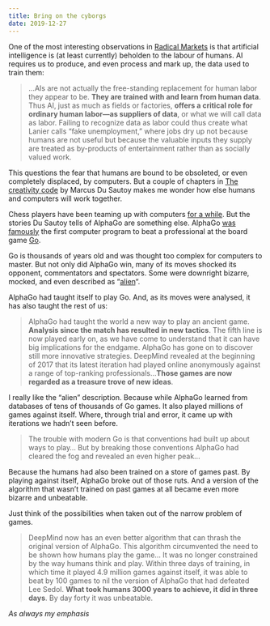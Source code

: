 ```yaml
---
title: Bring on the cyborgs
date: 2019-12-27
---
```


<!--kg-card-begin: html--><p>One of the most interesting observations in <a href="__GHOST_URL__/no-solution-is-perfect/">Radical Markets</a> is that artificial intelligence is (at least currently) beholden to the labour of humans. AI requires us to produce, and even process and mark up, the data used to train them:</p>
<blockquote><p>&#8230;AIs are not actually the free-standing replacement for human labor they appear to be. <strong>They are trained with and learn from human data</strong>. Thus AI, just as much as fields or factories, <strong>offers a critical role for ordinary human labor—as suppliers of data</strong>, or what we will call data as labor. Failing to recognize data as labor could thus create what Lanier calls “fake unemployment,” where jobs dry up not because humans are not useful but because the valuable inputs they supply are treated as by-products of entertainment rather than as socially valued work.</p>
</blockquote>
<p>This questions the fear that humans are bound to be obsoleted, or even completely displaced, by computers. But a couple of chapters in <a href="https://www.worldcat.org/title/creativity-code-art-and-innovation-in-the-age-of-ai/oclc/1111379643&#038;referer=brief_results">The creativity code</a> by Marcus Du Sautoy makes me wonder how else humans and computers will work together.</p>
<p>Chess players have been teaming up with computers <a href="https://www.bbc.com/future/article/20151201-the-cyborg-chess-players-that-cant-be-beaten">for a while</a>. But the stories Du Sautoy tells of AlphaGo are something else. AlphaGo <a href="https://deepmind.com/research/case-studies/alphago-the-story-so-far">was famously</a> the first computer program to beat a professional at the board game <a href="http://www.kiseido.com/three.htm">Go</a>.</p>
<p>Go is thousands of years old and was thought too complex for computers to master. But not only did AlphaGo win, many of its moves shocked its opponent, commentators and spectators. Some were downright bizarre, mocked, and even described as &#8220;<a href="https://www.technologyreview.com/s/609736/alpha-zeros-alien-chess-shows-the-power-and-the-peculiarity-of-ai/">alien</a>&#8220;.</p>
<p>AlphaGo had taught itself to play Go. And, as its moves were analysed, it has also taught the rest of us:</p>
<blockquote><p>AlphaGo had taught the world a new way to play an ancient game. <strong>Analysis since the match has resulted in new tactics</strong>. The fifth line is now played early on, as we have come to understand that it can have big implications for the endgame. AlphaGo has gone on to discover still more innovative strategies. DeepMind revealed at the beginning of 2017 that its latest iteration had played online anonymously against a range of top-ranking professionals&#8230;<strong>Those games are now regarded as a treasure trove of new ideas</strong>.</p>
</blockquote>
<p>I really like the &#8220;alien&#8221; description. Because while AlphaGo learned from databases of tens of thousands of Go games. It also played millions of games against itself. Where, through trial and error, it came up with iterations we hadn&#8217;t seen before.</p>
<blockquote><p>The trouble with modern Go is that conventions had built up about ways to play&#8230; But by breaking those conventions AlphaGo had cleared the fog and revealed an even higher peak&#8230;</p>
</blockquote>
<p>Because the humans had also been trained on a store of games past. By playing against itself, AlphaGo broke out of those ruts. And a version of the algorithm that wasn&#8217;t trained on past games at all became even more bizarre and unbeatable.</p>
<p>Just think of the possibilities when taken out of the narrow problem of games.</p>
<blockquote><p>DeepMind now has an even better algorithm that can thrash the original version of AlphaGo. This algorithm circumvented the need to be shown how humans play the game&#8230; It was no longer constrained by the way humans think and play. Within three days of training, in which time it played 4.9 million games against itself, it was able to beat by 100 games to nil the version of AlphaGo that had defeated Lee Sedol. <strong>What took humans 3000 years to achieve, it did in three days</strong>. By day forty it was unbeatable.</p>
</blockquote>
<p><em></em></p>
<p><em>As always my emphasis</em></p>
<!--kg-card-end: html-->